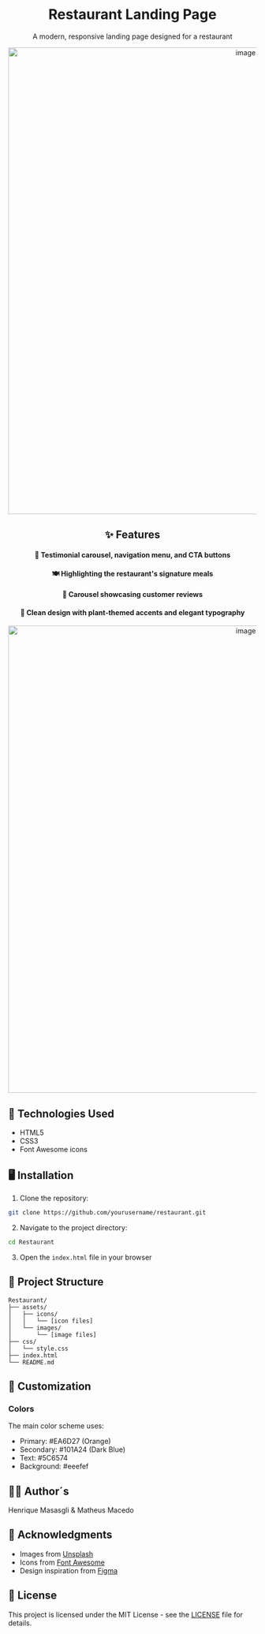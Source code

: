 <h1 align="center">  Restaurant Landing Page</h1>

<p align="center">
A modern, responsive landing page designed for a restaurant
</p>

<p align="center">
 <img width="947" alt="image" src="https://github.com/user-attachments/assets/f37c1ad2-a400-409d-8833-be9b445232f8" />
</p>

<h2 align="center">✨ Features</h2>


<h4 align="center">🎠 Testimonial carousel, navigation menu, and CTA buttons </h4>
<h4 align="center">🍽️ Highlighting the restaurant's signature meals </h4>
<h4 align="center">🌟 Carousel showcasing customer reviews </h4>
<h4 align="center">🎨 Clean design with plant-themed accents and elegant typography </h4>


<p align="center">
<img width="948" alt="image" src="https://github.com/user-attachments/assets/ff518e38-dd66-408e-b8f8-06e760a37e81" />
</p>
 
<h2> 🚀 Technologies Used </h2>

- HTML5 
- CSS3 
- Font Awesome icons



## 🖥️ Installation

1. Clone the repository:
```bash
git clone https://github.com/yourusername/restaurant.git
```

2. Navigate to the project directory:
```bash
cd Restaurant
```

3. Open the `index.html` file in your browser

## 📁 Project Structure

```
Restaurant/
├── assets/
│   ├── icons/
│   │   └── [icon files]
│   └── images/
│       └── [image files]
├── css/
│   └── style.css
├── index.html
└── README.md
```

## 🎨 Customization

### Colors
The main color scheme uses:
- Primary: #EA6D27 (Orange)
- Secondary: #101A24 (Dark Blue)
- Text: #5C6574
- Background: #eeefef

## 👨‍💻 Author´s

Henrique Masasgli & Matheus Macedo

## 🙏 Acknowledgments

- Images from [Unsplash](https://unsplash.com)
- Icons from [Font Awesome](https://fontawesome.com)
- Design inspiration from [Figma](https://www.figma.com/community)

## 📝 License

This project is licensed under the MIT License - see the [LICENSE](LICENSE) file for details.


